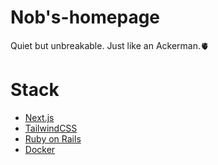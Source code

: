 # Nob's-homepage
Quiet but unbreakable. Just like an Ackerman.🫀
# Stack
* [Next.js](https://nextjs-ja-translation-docs.vercel.app/docs/getting-started)
* [TailwindCSS](https://tailwindcss.com/)
* [Ruby on Rails](https://railsguides.jp/)
* [Docker](https://docs.docker.com/)
